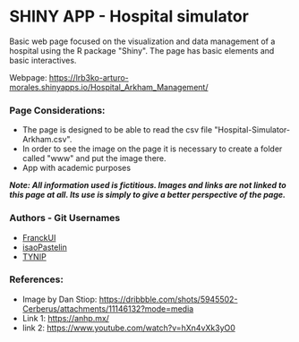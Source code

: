# SHINY APP - Hospital simulator

Basic web page focused on the visualization and data management of a hospital using the R package "Shiny". The page has basic elements and basic interactives.

Webpage: https://lrb3ko-arturo-morales.shinyapps.io/Hospital_Arkham_Management/

### Page Considerations:

- The page is designed to be able to read the csv file "Hospital-Simulator-Arkham.csv".
- In order to see the image on the page it is necessary to create a folder called "www" and put the image there.
- App with academic purposes

***Note: All information used is fictitious. Images and links are not linked to this page at all. Its use is simply to give a better perspective of the page.***

### Authors - Git Usernames
- [FranckUI](https://github.com/FranckUI)
- [isaoPastelin](https://github.com/isaoPastelin)
- [TYNIP](https://github.com/TYNIP)

### References:
- Image by Dan Stiop: https://dribbble.com/shots/5945502-Cerberus/attachments/11146132?mode=media
- Link 1: https://anhp.mx/
- link 2: https://www.youtube.com/watch?v=hXn4vXk3yO0

